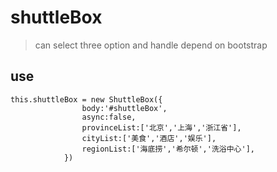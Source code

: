 # shuttleBox
> can select three option and handle
> depend on bootstrap
## use
``` 
this.shuttleBox = new ShuttleBox({
                body:'#shuttleBox',
                async:false,
                provinceList:['北京','上海','浙江省'],
                cityList:['美食','酒店','娱乐'],
                regionList:['海底捞','希尔顿','洗浴中心'],
            })
```
